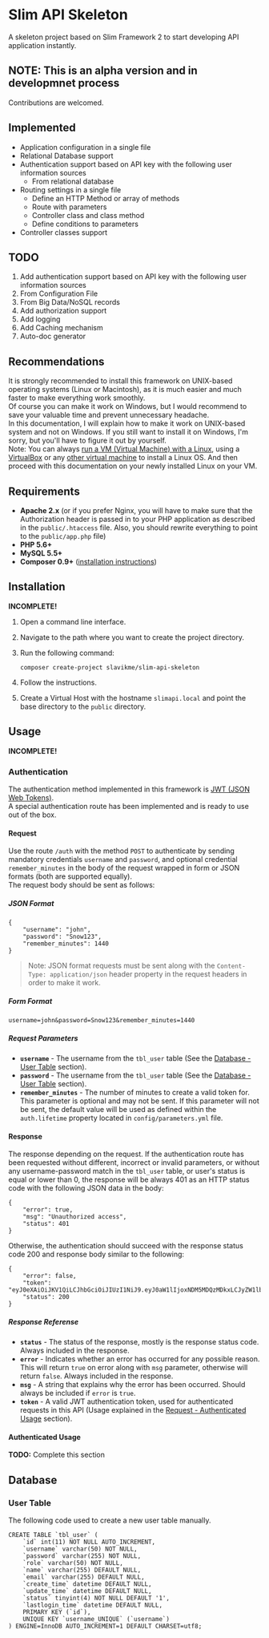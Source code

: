 # Slim API Skeleton

A skeleton project based on Slim Framework 2 to start developing API application instantly.

## NOTE: This is an alpha version and in developmnet process
Contributions are welcomed.

## Implemented

 * Application configuration in a single file
 * Relational Database support
 * Authentication support based on API key with the following user information sources
   * From relational database
 * Routing settings in a single file
   * Define an HTTP Method or array of methods
   * Route with parameters
   * Controller class and class method
   * Define conditions to parameters
 * Controller classes support
  
## TODO

 1. Add authentication support based on API key with the following user information sources
   1. From Configuration File
   2. From Big Data/NoSQL records
 2. Add authorization support
 3. Add logging
 4. Add Caching mechanism
 5. Auto-doc generator

## Recommendations
It is strongly recommended to install this framework on UNIX-based operating systems (Linux or Macintosh), as it is much easier and much faster to make everything work smoothly.  
Of course you can make it work on Windows, but I would recommend to save your valuable time and prevent unnecessary headache.  
In this documentation, I will explain how to make it work on UNIX-based system and not on Windows. If you still want to install it on Windows, I'm sorry, but you'll have to figure it out by yourself.  
Note: You can always [run a VM (Virtual Machine) with a Linux](http://www.howtogeek.com/196060/beginner-geek-how-to-create-and-use-virtual-machines/), using a [VirtualBox](https://www.virtualbox.org/) or any [other virtual machine](http://lifehacker.com/5714966/five-best-virtual-machine-applications) to install a Linux OS. And then proceed with this documentation on your newly installed Linux on your VM.

## Requirements

 * **Apache 2.x** (or if you prefer Nginx, you will have to make sure that the Authorization header is passed in to your PHP application as described in the `public/.htaccess` file. Also, you should rewrite everything to point to the `public/app.php` file)
 * **PHP 5.6+**
 * **MySQL 5.5+**
 * **Composer 0.9+** ([installation instructions](https://getcomposer.org/doc/00-intro.md))

## Installation
**INCOMPLETE!**

 1. Open a command line interface.
 2. Navigate to the path where you want to create the project directory.
 3. Run the following command:
     
        composer create-project slavikme/slim-api-skeleton
     
 4. Follow the instructions.
 5. Create a Virtual Host with the hostname `slimapi.local` and point the base directory to the `public` directory.

## Usage
**INCOMPLETE!**

### Authentication
The authentication method implemented in this framework is [JWT (JSON Web Tokens)](http://jwt.io/).  
A special authentication route has been implemented and is ready to use out of the box.

#### Request
Use the route `/auth` with the method `POST` to authenticate by sending mandatory credentials `username` and `password`, and optional credential `remember_minutes` in the body of the request wrapped in form or JSON formats (both are supported equally).  
The request body should be sent as follows:

##### JSON Format

    {
        "username": "john",
        "password": "Snow123",
        "remember_minutes": 1440
    }
    
> Note: JSON format requests must be sent along with the `Content-Type: application/json` header property in the request headers in order to make it work.
    
##### Form Format

    username=john&password=Snow123&remember_minutes=1440
    
##### Request Parameters
 * **`username`** - The username from the `tbl_user` table (See the [Database - User Table](#user-table) section).
 * **`password`** - The username from the `tbl_user` table (See the [Database - User Table](#user-table) section).
 * **`remember_minutes`** - The number of minutes to create a valid token for. This parameter is optional and may not be sent. If this parameter will not be sent, the default value will be used as defined within the ``auth.lifetime`` property located in ``config/parameters.yml`` file.

#### Response
The response depending on the request.
If the authentication route has been requested without different, incorrect or invalid parameters, or without any username-password match in the `tbl_user` table, or user's status is equal or lower than 0, the response will be always 401 as an HTTP status code with the following JSON data in the body:

    {
        "error": true,
        "msg": "Unauthorized access",
        "status": 401
    }

Otherwise, the authentication should succeed with the response status code 200 and response body similar to the following: 

    {
        "error": false,
        "token": "eyJ0eXAiOiJKV1QiLCJhbGciOiJIUzI1NiJ9.eyJ0aW1lIjoxNDM5MDQzMDkxLCJyZW1lbWJlciI6bnVsbCwidXNlciI6eyJpZCI6IjEiLCJ1c2VybmFtZSI6ImVhc3Rlci1lZ2ciLCJyb2xlIjoiQURNSU4iLCJuYW1lIjoiQ29uZ3JhdHMsIE5vdyBZb3UgVW5kZXJzdGFuZCBUaGUgSldUIFByb3RvY29sIiwiZW1haWwiOiJnb29kQGpvYi5jb20iLCJzdGF0dXMiOiIxIiwibGFzdGxvZ2luX3RpbWUiOiIyMDE1LTA4LTA2IDE3OjEwOjA0In19.4YHynX_j2mhXLWGgLTHTf6IgY5HwHBIzl8mUqQa8vUw",
        "status": 200
    }

##### Response Referense
 * **`status`** - The status of the response, mostly is the response status code. Always included in the response.
 * **`error`** - Indicates whether an error has occurred for any possible reason. This will return `true` on error along with `msg` parameter, otherwise will return `false`. Always included in the response.
 * **`msg`** - A string that explains why the error has been occurred. Should always be included if `error` is `true`.
 * **`token`** - A valid JWT authentication token, used for authenticated requests in this API (Usage explained in the [Request - Authenticated Usage](#authenticated-usage) section).

#### Authenticated Usage
**TODO:** Complete this section

## Database
### User Table
The following code used to create a new user table manually.  

    CREATE TABLE `tbl_user` (
        `id` int(11) NOT NULL AUTO_INCREMENT,
        `username` varchar(50) NOT NULL,
        `password` varchar(255) NOT NULL,
        `role` varchar(50) NOT NULL,
        `name` varchar(255) DEFAULT NULL,
        `email` varchar(255) DEFAULT NULL,
        `create_time` datetime DEFAULT NULL,
        `update_time` datetime DEFAULT NULL,
        `status` tinyint(4) NOT NULL DEFAULT '1',
        `lastlogin_time` datetime DEFAULT NULL,
        PRIMARY KEY (`id`),
        UNIQUE KEY `username_UNIQUE` (`username`)
    ) ENGINE=InnoDB AUTO_INCREMENT=1 DEFAULT CHARSET=utf8;
